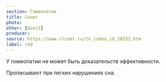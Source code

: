 ```yaml
---
section: Гомеопатия
title: Сонит
photo: 
other: [Sonit]
producer: 
source: https://www.rlsnet.ru/tn_index_id_28333.htm
label: red
---
```


У гомеопатии не может быть доказательств эффективности.

Прописывают при легких нарушениях сна.
